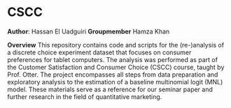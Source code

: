 # CSCC
**Author**: Hassan El Uadguiri
**Groupmember** Hamza Khan

**Overview**
This repository contains code and scripts for the (re-)analysis of a discrete choice experiment dataset that focuses on consumer preferences for tablet computers. The analysis was performed as part of the Customer Satisfaction and Consumer Choice (CSCC) course, taught by Prof. Otter. The project encompasses all steps from data preparation and exploratory analysis to the estimation of a baseline multinomial logit (MNL) model. These materials serve as a reference for our seminar paper and further research in the field of quantitative marketing.

